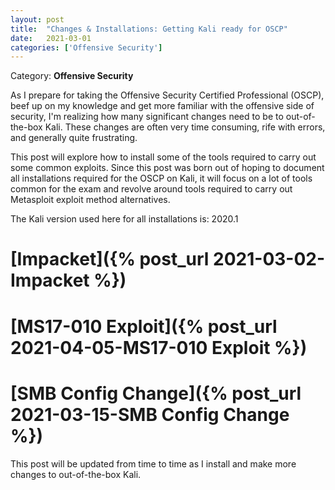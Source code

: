 ```yaml
---
layout: post
title:  "Changes & Installations: Getting Kali ready for OSCP"
date:   2021-03-01
categories: ['Offensive Security']
---
```

Category: **Offensive Security**

As I prepare for taking the Offensive Security Certified Professional (OSCP), beef up on my knowledge and get more familiar with the offensive side of security, I'm realizing how many significant changes need to be to out-of-the-box Kali. These changes are often very time consuming, rife with errors, and generally quite frustrating. 

This post will explore how to install some of the tools required to carry out some common exploits. Since this post was born out of hoping to document all installations required for the OSCP on Kali, it will focus on a lot of tools common for the exam and revolve around tools required to carry out Metasploit exploit method alternatives.  

The Kali version used here for all installations is: 2020.1

# [Impacket]({% post_url 2021-03-02-Impacket %})
# [MS17-010 Exploit]({% post_url 2021-04-05-MS17-010 Exploit %})
# [SMB Config Change]({% post_url 2021-03-15-SMB Config Change %})

This post will be updated from time to time as I install and make more changes to out-of-the-box Kali. 
